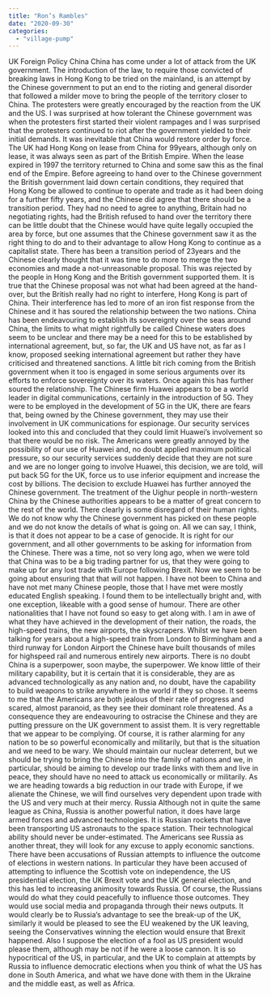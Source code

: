 ```yaml
---
title: "Ron’s Rambles"
date: "2020-09-30"
categories: 
  - "village-pump"
---
```


UK Foreign Policy China China has come under a lot of attack from the UK government. The introduction of the law, to require those convicted of breaking laws in Hong Kong to be tried on the mainland, is an attempt by the Chinese government to put an end to the rioting and general disorder that followed a milder move to bring the people of the territory closer to China. The protesters were greatly encouraged by the reaction from the UK and the US. I was surprised at how tolerant the Chinese government was when the protesters first started their violent rampages and I was surprised that the protesters continued to riot after the government yielded to their initial demands. It was inevitable that China would restore order by force. The UK had Hong Kong on lease from China for 99years, although only on lease, it was always seen as part of the British Empire. When the lease expired in 1997 the territory returned to China and some saw this as the final end of the Empire. Before agreeing to hand over to the Chinese government the British government laid down certain conditions, they required that Hong Kong be allowed to continue to operate and trade as it had been doing for a further fifty years, and the Chinese did agree that there should be a transition period. They had no need to agree to anything, Britain had no negotiating rights, had the British refused to hand over the territory there can be little doubt that the Chinese would have quite legally occupied the area by force, but one assumes that the Chinese government saw it as the right thing to do and to their advantage to allow Hong Kong to continue as a capitalist state. There has been a transition period of 23years and the Chinese clearly thought that it was time to do more to merge the two economies and made a not-unreasonable proposal. This was rejected by the people in Hong Kong and the British government supported them. It is true that the Chinese proposal was not what had been agreed at the hand-over, but the British really had no right to interfere, Hong Kong is part of China. Their interference has led to more of an iron fist response from the Chinese and it has soured the relationship between the two nations. China has been endeavouring to establish its sovereignty over the seas around China, the limits to what might rightfully be called Chinese waters does seem to be unclear and there may be a need for this to be established by international agreement, but, so far, the UK and US have not, as far as I know, proposed seeking international agreement but rather they have criticised and threatened sanctions. A little bit rich coming from the British government when it too is engaged in some serious arguments over its efforts to enforce sovereignty over its waters. Once again this has further soured the relationship. The Chinese firm Huawei appears to be a world leader in digital communications, certainly in the introduction of 5G. They were to be employed in the development of 5G in the UK, there are fears that, being owned by the Chinese government, they may use their involvement in UK communications for espionage. Our security services looked into this and concluded that they could limit Huawei’s involvement so that there would be no risk. The Americans were greatly annoyed by the possibility of our use of Huawei and, no doubt applied maximum political pressure, so our security services suddenly decide that they are not sure and we are no longer going to involve Huawei, this decision, we are told, will put back 5G for the UK, force us to use inferior equipment and increase the cost by billions. The decision to exclude Huawei has further annoyed the Chinese government. The treatment of the Uighur people in north-western China by the Chinese authorities appears to be a matter of great concern to the rest of the world. There clearly is some disregard of their human rights. We do not know why the Chinese government has picked on these people and we do not know the details of what is going on. All we can say, I think, is that it does not appear to be a case of genocide. It is right for our government, and all other governments to be asking for information from the Chinese. There was a time, not so very long ago, when we were told that China was to be a big trading partner for us, that they were going to make up for any lost trade with Europe following Brexit. Now we seem to be going about ensuring that that will not happen. I have not been to China and have not met many Chinese people, those that I have met were mostly educated English speaking. I found them to be intellectually bright and, with one exception, likeable with a good sense of humour. There are other nationalities that I have not found so easy to get along with. I am in awe of what they have achieved in the development of their nation, the roads, the high-speed trains, the new airports, the skyscrapers. Whilst we have been talking for years about a high-speed train from London to Birmingham and a third runway for London Airport the Chinese have built thousands of miles for highspeed rail and numerous entirely new airports. There is no doubt China is a superpower, soon maybe, the superpower. We know little of their military capability, but it is certain that it is considerable, they are as advanced technologically as any nation and, no doubt, have the capability to build weapons to strike anywhere in the world if they so chose. It seems to me that the Americans are both jealous of their rate of progress and scared, almost paranoid, as they see their dominant role threatened. As a consequence they are endeavouring to ostracise the Chinese and they are putting pressure on the UK government to assist them. It is very regrettable that we appear to be complying. Of course, it is rather alarming for any nation to be so powerful economically and militarily, but that is the situation and we need to be wary. We should maintain our nuclear deterrent, but we should be trying to bring the Chinese into the family of nations and we, in particular, should be aiming to develop our trade links with them and live in peace, they should have no need to attack us economically or militarily. As we are heading towards a big reduction in our trade with Europe, if we alienate the Chinese, we will find ourselves very dependent upon trade with the US and very much at their mercy. Russia Although not in quite the same league as China, Russia is another powerful nation, it does have large armed forces and advanced technologies. It is Russian rockets that have been transporting US astronauts to the space station. Their technological ability should never be under-estimated. The Americans see Russia as another threat, they will look for any excuse to apply economic sanctions. There have been accusations of Russian attempts to influence the outcome of elections in western nations. In particular they have been accused of attempting to influence the Scottish vote on independence, the US presidential election, the UK Brexit vote and the UK general election, and this has led to increasing animosity towards Russia. Of course, the Russians would do what they could peacefully to influence those outcomes. They would use social media and propaganda through their news outputs. It would clearly be to Russia’s advantage to see the break-up of the UK, similarly it would be pleased to see the EU weakened by the UK leaving, seeing the Conservatives winning the election would ensure that Brexit happened. Also I suppose the election of a fool as US president would please them, although may be not if he were a loose cannon. It is so hypocritical of the US, in particular, and the UK to complain at attempts by Russia to influence democratic elections when you think of what the US has done in South America, and what we have done with them in the Ukraine and the middle east, as well as Africa.
